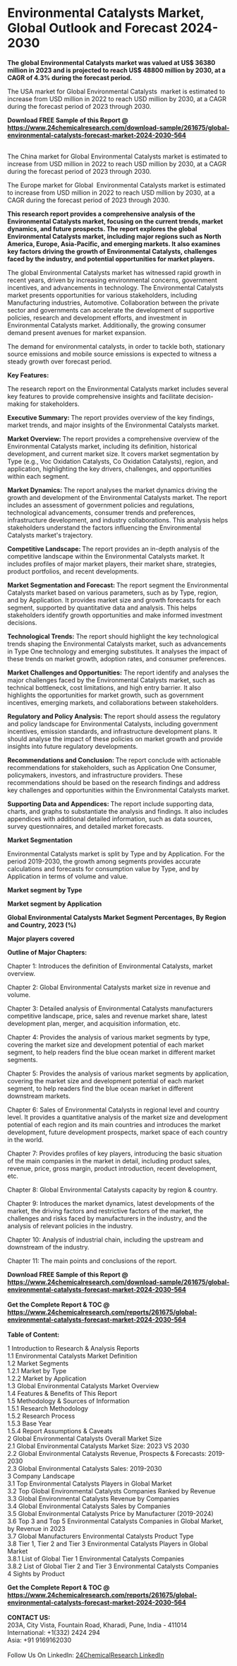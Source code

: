 <h1>Environmental Catalysts Market, Global Outlook and Forecast 2024-2030</h1><p><strong>The global Environmental Catalysts market was valued at US$ 36380 million in 2023 and is projected to reach US$ 48800 million by 2030, at a CAGR of 4.3% during the forecast period.</strong></p><p>
</p><p>The USA market for Global Environmental Catalysts  market is estimated to increase from USD million in 2022 to reach USD million by 2030, at a CAGR during the forecast period of 2023 through 2030.</p><div><b>Download FREE Sample of this Report @ 
            <a href="https://www.24chemicalresearch.com/download-sample/261675/global-environmental-catalysts-forecast-market-2024-2030-564">
            https://www.24chemicalresearch.com/download-sample/261675/global-environmental-catalysts-forecast-market-2024-2030-564</a></b></div><br><p>
</p><p>The China market for Global Environmental Catalysts market is estimated to increase from USD million in 2022 to reach USD million by 2030, at a CAGR during the forecast period of 2023 through 2030.</p><p>
</p><p>The Europe market for Global  Environmental Catalysts market is estimated to increase from USD million in 2022 to reach USD million by 2030, at a CAGR during the forecast period of 2023 through 2030.</p><p>
</p><p><strong>This research report provides a comprehensive analysis of the Environmental Catalysts market, focusing on the current trends, market dynamics, and future prospects. The report explores the global Environmental Catalysts market, including major regions such as North America, Europe, Asia-Pacific, and emerging markets. It also examines key factors driving the growth of Environmental Catalysts, challenges faced by the industry, and potential opportunities for market players.</strong></p><p>
The global Environmental Catalysts market has witnessed rapid growth in recent years, driven by increasing environmental concerns, government incentives, and advancements in technology. The Environmental Catalysts market presents opportunities for various stakeholders, including Manufacturing industries, Automotive. Collaboration between the private sector and governments can accelerate the development of supportive policies, research and development efforts, and investment in Environmental Catalysts market. Additionally, the growing consumer demand present avenues for market expansion.</p><p>
The demand for environmental catalysts, in order to tackle both, stationary source emissions and mobile source emissions is expected to witness a steady growth over forecast period.</p><p>
<strong>Key Features:</strong></p><p>
The research report on the Environmental Catalysts market includes several key features to provide comprehensive insights and facilitate decision-making for stakeholders.</p><p>
<strong>Executive Summary: </strong>The report provides overview of the key findings, market trends, and major insights of the Environmental Catalysts market.</p><p>
<strong>Market Overview: </strong>The report provides a comprehensive overview of the Environmental Catalysts market, including its definition, historical development, and current market size. It covers market segmentation by Type (e.g., Voc Oxidation Catalysts, Co Oxidation Catalysts), region, and application, highlighting the key drivers, challenges, and opportunities within each segment.</p><p>
<strong>Market Dynamics: </strong>The report analyses the market dynamics driving the growth and development of the Environmental Catalysts market. The report includes an assessment of government policies and regulations, technological advancements, consumer trends and preferences, infrastructure development, and industry collaborations. This analysis helps stakeholders understand the factors influencing the Environmental Catalysts market's trajectory.</p><p>
<strong>Competitive Landscape: </strong>The report provides an in-depth analysis of the competitive landscape within the Environmental Catalysts market. It includes profiles of major market players, their market share, strategies, product portfolios, and recent developments.</p><p>
<strong>Market Segmentation and Forecast: </strong>The report segment the Environmental Catalysts market based on various parameters, such as by Type, region, and by Application. It provides market size and growth forecasts for each segment, supported by quantitative data and analysis. This helps stakeholders identify growth opportunities and make informed investment decisions.</p><p>
<strong>Technological Trends:</strong> The report should highlight the key technological trends shaping the Environmental Catalysts market, such as advancements in Type One technology and emerging substitutes. It analyses the impact of these trends on market growth, adoption rates, and consumer preferences.</p><p>
<strong>Market Challenges and Opportunities:</strong> The report identify and analyses the major challenges faced by the Environmental Catalysts market, such as technical bottleneck, cost limitations, and high entry barrier. It also highlights the opportunities for market growth, such as government incentives, emerging markets, and collaborations between stakeholders.</p><p>
<strong>Regulatory and Policy Analysis: T</strong>he report should assess the regulatory and policy landscape for Environmental Catalysts, including government incentives, emission standards, and infrastructure development plans. It should analyse the impact of these policies on market growth and provide insights into future regulatory developments.</p><p>
<strong>Recommendations and Conclusion: </strong>The report conclude with actionable recommendations for stakeholders, such as Application One Consumer, policymakers, investors, and infrastructure providers. These recommendations should be based on the research findings and address key challenges and opportunities within the Environmental Catalysts market.</p><p>
<strong>Supporting Data and Appendices: </strong>The report include supporting data, charts, and graphs to substantiate the analysis and findings. It also includes appendices with additional detailed information, such as data sources, survey questionnaires, and detailed market forecasts.</p><p>
<strong>Market Segmentation</strong></p><p>
Environmental Catalysts market is split by Type and by Application. For the period 2019-2030, the growth among segments provides accurate calculations and forecasts for consumption value by Type, and by Application in terms of volume and value.</p><p>
<strong>Market segment by Type</strong></p><p>
</p><p>
</p><p><strong>Market segment by Application</strong></p><p>
</p><p>
</p><p><strong>Global Environmental Catalysts Market Segment Percentages, By Region and Country, 2023 (%)</strong></p><p>
</p><p>
</p><p><strong>Major players covered</strong></p><p>
</p><p>
</p><p><strong>Outline of Major Chapters:</strong></p><p>
Chapter 1: Introduces the definition of Environmental Catalysts, market overview.</p><p>
Chapter 2: Global Environmental Catalysts market size in revenue and volume.</p><p>
Chapter 3: Detailed analysis of Environmental Catalysts manufacturers competitive landscape, price, sales and revenue market share, latest development plan, merger, and acquisition information, etc.</p><p>
Chapter 4: Provides the analysis of various market segments by type, covering the market size and development potential of each market segment, to help readers find the blue ocean market in different market segments.</p><p>
Chapter 5: Provides the analysis of various market segments by application, covering the market size and development potential of each market segment, to help readers find the blue ocean market in different downstream markets.</p><p>
Chapter 6: Sales of Environmental Catalysts in regional level and country level. It provides a quantitative analysis of the market size and development potential of each region and its main countries and introduces the market development, future development prospects, market space of each country in the world.</p><p>
Chapter 7: Provides profiles of key players, introducing the basic situation of the main companies in the market in detail, including product sales, revenue, price, gross margin, product introduction, recent development, etc.</p><p>
Chapter 8: Global Environmental Catalysts capacity by region &amp; country.</p><p>
Chapter 9: Introduces the market dynamics, latest developments of the market, the driving factors and restrictive factors of the market, the challenges and risks faced by manufacturers in the industry, and the analysis of relevant policies in the industry.</p><p>
Chapter 10: Analysis of industrial chain, including the upstream and downstream of the industry.</p><p>
Chapter 11: The main points and conclusions of the report.</p><div><b>Download FREE Sample of this Report @ 
            <a href="https://www.24chemicalresearch.com/download-sample/261675/global-environmental-catalysts-forecast-market-2024-2030-564">
            https://www.24chemicalresearch.com/download-sample/261675/global-environmental-catalysts-forecast-market-2024-2030-564</a></b></div><br><div><b>Get the Complete Report & TOC @ 
            <a href="https://www.24chemicalresearch.com/reports/261675/global-environmental-catalysts-forecast-market-2024-2030-564">
            https://www.24chemicalresearch.com/reports/261675/global-environmental-catalysts-forecast-market-2024-2030-564</a></b></div><br>
            <b>Table of Content:</b><p>1 Introduction to Research & Analysis Reports<br />
    1.1 Environmental Catalysts Market Definition<br />
    1.2 Market Segments<br />
        1.2.1 Market by Type<br />
        1.2.2 Market by Application<br />
    1.3 Global Environmental Catalysts Market Overview<br />
    1.4 Features & Benefits of This Report<br />
    1.5 Methodology & Sources of Information<br />
        1.5.1 Research Methodology<br />
        1.5.2 Research Process<br />
        1.5.3 Base Year<br />
        1.5.4 Report Assumptions & Caveats<br />
2 Global Environmental Catalysts Overall Market Size<br />
    2.1 Global Environmental Catalysts Market Size: 2023 VS 2030<br />
    2.2 Global Environmental Catalysts Revenue, Prospects & Forecasts: 2019-2030<br />
    2.3 Global Environmental Catalysts Sales: 2019-2030<br />
3 Company Landscape<br />
    3.1 Top Environmental Catalysts Players in Global Market<br />
    3.2 Top Global Environmental Catalysts Companies Ranked by Revenue<br />
    3.3 Global Environmental Catalysts Revenue by Companies<br />
    3.4 Global Environmental Catalysts Sales by Companies<br />
    3.5 Global Environmental Catalysts Price by Manufacturer (2019-2024)<br />
    3.6 Top 3 and Top 5 Environmental Catalysts Companies in Global Market, by Revenue in 2023<br />
    3.7 Global Manufacturers Environmental Catalysts Product Type<br />
    3.8 Tier 1, Tier 2 and Tier 3 Environmental Catalysts Players in Global Market<br />
        3.8.1 List of Global Tier 1 Environmental Catalysts Companies<br />
        3.8.2 List of Global Tier 2 and Tier 3 Environmental Catalysts Companies<br />
4 Sights by Product</p><div><b>Get the Complete Report & TOC @ 
            <a href="https://www.24chemicalresearch.com/reports/261675/global-environmental-catalysts-forecast-market-2024-2030-564">
            https://www.24chemicalresearch.com/reports/261675/global-environmental-catalysts-forecast-market-2024-2030-564</a></b></div><br><b>CONTACT US:</b><br>
            203A, City Vista, Fountain Road, Kharadi, Pune, India - 411014<br>
            International: +1(332) 2424 294<br>
            Asia: +91 9169162030 <br><br>
            Follow Us On LinkedIn: <a href="https://www.linkedin.com/company/24chemicalresearch/">24ChemicalResearch LinkedIn</a>